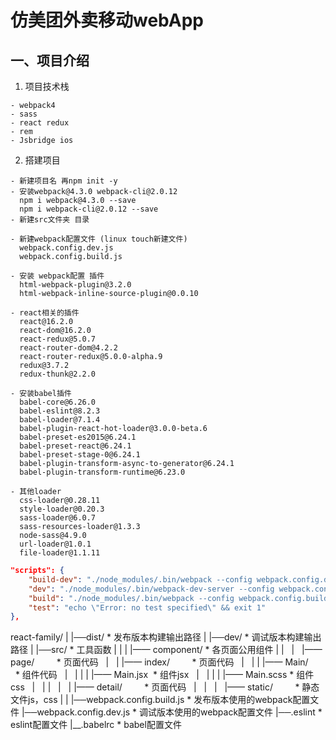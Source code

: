 # 仿美团外卖移动webApp
<!-- ![Image text](./img/vuex.jpg) -->

## 一、项目介绍
1.  项目技术栈 
```
- webpack4
- sass
- react redux
- rem
- Jsbridge ios
```
2. 搭建项目
```
- 新建项目名 再npm init -y
- 安装webpack@4.3.0 webpack-cli@2.0.12
  npm i webpack@4.3.0 --save
  npm i webpack-cli@2.0.12 --save
- 新建src文件夹 目录
  
- 新建webpack配置文件 (linux touch新建文件)
  webpack.config.dev.js
  webpack.config.build.js

- 安装 webpack配置 插件
  html-webpack-plugin@3.2.0
  html-webpack-inline-source-plugin@0.0.10

- react相关的插件
  react@16.2.0
  react-dom@16.2.0
  react-redux@5.0.7
  react-router-dom@4.2.2
  react-router-redux@5.0.0-alpha.9
  redux@3.7.2
  redux-thunk@2.2.0

- 安装babel插件
  babel-core@6.26.0
  babel-eslint@8.2.3
  babel-loader@7.1.4
  babel-plugin-react-hot-loader@3.0.0-beta.6
  babel-preset-es2015@6.24.1
  babel-preset-react@6.24.1
  babel-preset-stage-0@6.24.1
  babel-plugin-transform-async-to-generator@6.24.1
  babel-plugin-transform-runtime@6.23.0

- 其他loader
  css-loader@0.28.11
  style-loader@0.20.3
  sass-loader@6.0.7
  sass-resources-loader@1.3.3
  node-sass@4.9.0
  url-loader@1.0.1
  file-loader@1.1.11
```
```json
"scripts": {
    "build-dev": "./node_modules/.bin/webpack --config webpack.config.dev.js",
    "dev": "./node_modules/.bin/webpack-dev-server --config webpack.config.dev.js",
    "build": "./node_modules/.bin/webpack --config webpack.config.build.js --progress",
    "test": "echo \"Error: no test specified\" && exit 1"
},
```
react-family/
    |
    |──dist/                                    * 发布版本构建输出路径
    |
    |──dev/                                     * 调试版本构建输出路径
    |
    |──src/                                     * 工具函数
    |     |
    |     |—— component/                        * 各页面公用组件
    |     |
    |     |—— page/                             * 页面代码
    |     |      |—— index/                     * 页面代码
    |     |      |        |—— Main/             * 组件代码
    |     |      |        |       |—— Main.jsx  * 组件jsx
    |     |      |        |       |—— Main.scss * 组件css
    |     |      |
    |     |      |—— detail/                    * 页面代码
    |     |
    |     |—— static/                           * 静态文件js，css
    |
    |
    |──webpack.config.build.js                  * 发布版本使用的webpack配置文件
    |──webpack.config.dev.js                    * 调试版本使用的webpack配置文件
    |──.eslint                                  * eslint配置文件
    |__.babelrc                                 * babel配置文件
```



